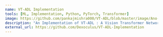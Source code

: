 ```yaml
---
name: VT-ADL Implementation
tools: [ML, Implementation, Python, PyTorch, Transformer]
image: https://github.com/pankajmishra000/VT-ADL/blob/master/image/Ano-VT.png
description: "An Implementation of VT-ADL : A Vision Transformer Network for Image Anomaly Detection and Localization"
external_url: https://github.com/Dexoculus/VT-ADL-Implementation
---
```



